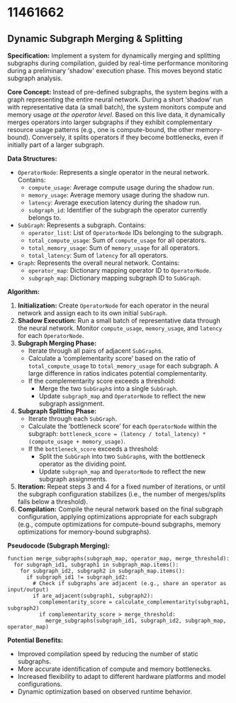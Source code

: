 # 11461662

## Dynamic Subgraph Merging & Splitting

**Specification:** Implement a system for dynamically merging and splitting subgraphs during compilation, guided by real-time performance monitoring during a preliminary 'shadow' execution phase. This moves beyond static subgraph analysis.

**Core Concept:** Instead of pre-defined subgraphs, the system begins with a graph representing the entire neural network.  During a short ‘shadow’ run with representative data (a small batch), the system monitors compute and memory usage *at the operator level*. Based on this live data, it dynamically merges operators into larger subgraphs if they exhibit complementary resource usage patterns (e.g., one is compute-bound, the other memory-bound).  Conversely, it splits operators if they become bottlenecks, even if initially part of a larger subgraph.

**Data Structures:**

*   `OperatorNode`:  Represents a single operator in the neural network. Contains:
    *   `compute_usage`:  Average compute usage during the shadow run.
    *   `memory_usage`: Average memory usage during the shadow run.
    *   `latency`: Average execution latency during the shadow run.
    *   `subgraph_id`: Identifier of the subgraph the operator currently belongs to.
*   `SubGraph`: Represents a subgraph. Contains:
    *   `operator_list`: List of `OperatorNode` IDs belonging to the subgraph.
    *   `total_compute_usage`: Sum of `compute_usage` for all operators.
    *   `total_memory_usage`: Sum of `memory_usage` for all operators.
    *   `total_latency`: Sum of `latency` for all operators.
*   `Graph`: Represents the overall neural network. Contains:
    *   `operator_map`:  Dictionary mapping operator ID to `OperatorNode`.
    *   `subgraph_map`: Dictionary mapping subgraph ID to `SubGraph`.

**Algorithm:**

1.  **Initialization:** Create `OperatorNode` for each operator in the neural network and assign each to its own initial `SubGraph`.
2.  **Shadow Execution:** Run a small batch of representative data through the neural network. Monitor `compute_usage`, `memory_usage`, and `latency` for each `OperatorNode`.
3.  **Subgraph Merging Phase:**
    *   Iterate through all pairs of adjacent `SubGraph`s.
    *   Calculate a ‘complementarity score’ based on the ratio of `total_compute_usage` to `total_memory_usage` for each subgraph.  A large difference in ratios indicates potential complementarity.
    *   If the complementarity score exceeds a threshold:
        *   Merge the two `SubGraph`s into a single `SubGraph`.
        *   Update `subgraph_map` and `OperatorNode` to reflect the new subgraph assignment.
4.  **Subgraph Splitting Phase:**
    *   Iterate through each `SubGraph`.
    *   Calculate the ‘bottleneck score’ for each `OperatorNode` within the subgraph: `bottleneck_score = (latency / total_latency) * (compute_usage + memory_usage)`.
    *   If the `bottleneck_score` exceeds a threshold:
        *   Split the `SubGraph` into two `SubGraph`s, with the bottleneck operator as the dividing point.
        *   Update `subgraph_map` and `OperatorNode` to reflect the new subgraph assignments.
5.  **Iteration:** Repeat steps 3 and 4 for a fixed number of iterations, or until the subgraph configuration stabilizes (i.e., the number of merges/splits falls below a threshold).
6.  **Compilation:** Compile the neural network based on the final subgraph configuration, applying optimizations appropriate for each subgraph (e.g., compute optimizations for compute-bound subgraphs, memory optimizations for memory-bound subgraphs).

**Pseudocode (Subgraph Merging):**

```
function merge_subgraphs(subgraph_map, operator_map, merge_threshold):
  for subgraph_id1, subgraph1 in subgraph_map.items():
    for subgraph_id2, subgraph2 in subgraph_map.items():
      if subgraph_id1 != subgraph_id2:
        # Check if subgraphs are adjacent (e.g., share an operator as input/output)
        if are_adjacent(subgraph1, subgraph2):
          complementarity_score = calculate_complementarity(subgraph1, subgraph2)
          if complementarity_score > merge_threshold:
            merge_subgraphs(subgraph_id1, subgraph_id2, subgraph_map, operator_map)
```

**Potential Benefits:**

*   Improved compilation speed by reducing the number of static subgraphs.
*   More accurate identification of compute and memory bottlenecks.
*   Increased flexibility to adapt to different hardware platforms and model configurations.
*   Dynamic optimization based on observed runtime behavior.